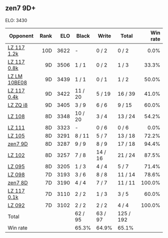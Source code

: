 ## zen7 9D+ ##

ELO: 3430

Opponent | Rank | ELO | Black | Write | Total | Win rate
---------|-----:|----:|-------|-------|-------|-------:
[LZ 117 1.2k](LZ%20117%201.2k.md) | 10D | 3622 | - | 0 / 2 | 0 / 2 | 0.0%
[LZ 117 0.8k](LZ%20117%200.8k.md) | 9D | 3506 | 1 / 1 | 0 / 2 | 1 / 3 | 33.3%
[LZ LM 10BE08](LZ%20LM%2010BE08.md) | 9D | 3439 | 1 / 1 | 0 / 1 | 1 / 2 | 50.0%
[LZ 117 0.4k](LZ%20117%200.4k.md) | 9D | 3422 | 11 / 20 | 5 / 19 | 16 / 39 | 41.0%
[LZ ZQ i8](LZ%20ZQ%20i8.md) | 9D | 3405 | 3 / 9 | 6 / 6 | 9 / 15 | 60.0%
[LZ 108](LZ%20108.md) | 8D | 3348 | 10 / 20 | 3 / 4 | 13 / 24 | 54.2%
[LZ 111](LZ%20111.md) | 8D | 3323 | - | 0 / 6 | 0 / 6 | 0.0%
[LZ 105](LZ%20105.md) | 8D | 3291 | 8 / 11 | 5 / 7 | 13 / 18 | 72.2%
[zen7 9D](zen7%209D.md) | 8D | 3287 | 9 / 9 | 8 / 9 | 17 / 18 | 94.4%
[LZ 102](LZ%20102.md) | 8D | 3257 | 7 / 8 | 14 / 16 | 21 / 24 | 87.5%
[LZ 095](LZ%20095.md) | 8D | 3205 | 1 / 3 | 4 / 4 | 5 / 7 | 71.4%
[LZ 098](LZ%20098.md) | 7D | 3193 | 3 / 6 | 8 / 8 | 11 / 14 | 78.6%
[zen7 8D](zen7%208D.md) | 7D | 3190 | 4 / 4 | 7 / 7 | 11 / 11 | 100.0%
[LZ 117 0.1k](LZ%20117%200.1k.md) | 7D | 3110 | 2 / 2 | 1 / 3 | 3 / 5 | 60.0%
[LZ 092](LZ%20092.md) | 7D | 3102 | 2 / 2 | 2 / 2 | 4 / 4 | 100.0%
Total | | | 62 / 95 | 63 / 97 | 125 / 192 | 
Win rate| | | 65.3% | 64.9% | 65.1% | 
